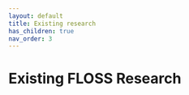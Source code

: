```yaml
---
layout: default
title: Existing research
has_children: true
nav_order: 3
---
```


# Existing FLOSS Research